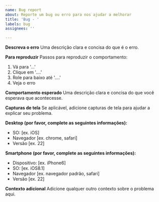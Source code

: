 ```yaml
---
name: Bug report
about: Reporte um bug ou erro para nos ajudar a melhorar
title: 'Bug - '
labels: bug
assignees: ''

---
```


**Descreva o erro**
Uma descrição clara e concisa do que é o erro.

**Para reproduzir**
Passos para reproduzir o comportamento:
1. Vá para '...'
2. Clique em '....'
3. Role para baixo até '....'
4. Veja o erro

**Comportamento esperado**
Uma descrição clara e concisa do que você esperava que acontecesse.

**Capturas de tela**
Se aplicável, adicione capturas de tela para ajudar a explicar seu problema.

**Desktop (por favor, complete as seguintes informações):**
 - SO: [ex. iOS]
 - Navegador [ex. chrome, safari]
 - Versão [ex. 22]

**Smartphone (por favor, complete as seguintes informações):**
 - Dispositivo: [ex. iPhone6]
 - SO: [ex. iOS8.1]
 - Navegador [ex. navegador padrão, safari]
 - Versão [ex. 22]

**Contexto adicional**
Adicione qualquer outro contexto sobre o problema aqui.
